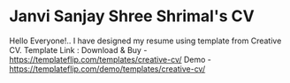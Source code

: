 # Janvi Sanjay Shree Shrimal's CV
Hello Everyone!..
I have designed my resume using template from Creative CV.
Template Link :
Download & Buy - https://templateflip.com/templates/creative-cv/
Demo - https://templateflip.com/demo/templates/creative-cv/
